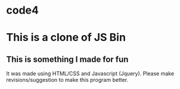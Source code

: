 # code4
<h1>This is a clone of JS Bin</h1>
<h2>This is something I made for fun</h2>
It was made using HTML/CSS and Javascript (Jquery).
Please make revisions/suggestion to make this program better. 

